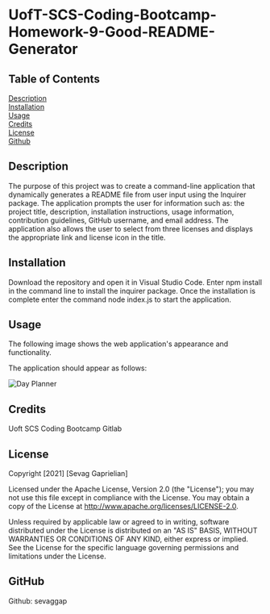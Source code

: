 # UofT-SCS-Coding-Bootcamp-Homework-9-Good-README-Generator

## Table of Contents
[Description](#desc) <br>
[Installation](#install) <br>
[Usage](#usage) <br>
[Credits](#credits) <br>
[License](#license) <br>
[Github](#github) <br>

<a name="desc"></a>
## Description

The purpose of this project was to create a command-line application that dynamically generates a README file from user input using the Inquirer package. The application prompts the user for information such as: the project title, description, installation instructions, usage information, contribution guidelines, GitHub username, and email address. The application also allows the user to select from three licenses and displays the appropriate link and license icon in the title.

<a name="install"></a>
## Installation
 Download the repository and open it in Visual Studio Code. Enter npm install in the command line to install the inquirer package. Once the installation is complete enter the command node index.js to start the application.
 
 <a name="usage"></a>
## Usage
The following image shows the web application's appearance and functionality.

The application should appear as follows:

![Day Planner](./assets/images/Website-Screenshot.png)

 <a name="Credits"></a>
## Credits
Uoft SCS Coding Bootcamp Gitlab

 <a name="License"></a>
## License
Copyright [2021] [Sevag Gaprielian]

Licensed under the Apache License, Version 2.0 (the "License"); you may not use this file except in compliance with the License.
You may obtain a copy of the License at http://www.apache.org/licenses/LICENSE-2.0.

Unless required by applicable law or agreed to in writing, software
distributed under the License is distributed on an "AS IS" BASIS,
WITHOUT WARRANTIES OR CONDITIONS OF ANY KIND, either express or implied.
See the License for the specific language governing permissions and
limitations under the License.

 <a name="github"></a>
## GitHub
Github: sevaggap